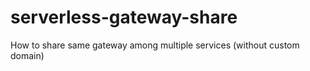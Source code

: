# serverless-gateway-share
How to share same gateway among multiple services (without custom domain)
